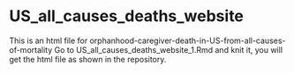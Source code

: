 # US_all_causes_deaths_website
This is an html file for orphanhood-caregiver-death-in-US-from-all-causes-of-mortality
Go to US_all_causes_deaths_website_1.Rmd and knit it, you will get the html file as shown in the repository.
